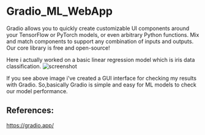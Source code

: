 # Gradio_ML_WebApp
Gradio allows you to quickly create customizable UI components around your TensorFlow or PyTorch models, or even arbitrary Python functions. Mix and match components to support any combination of inputs and outputs. Our core library is free and open-source!

Here i actually worked on a basic linear regression model which is iris data classification.
![screenshot](https://user-images.githubusercontent.com/76062756/139566801-bb627d73-55c3-4978-98c0-ab979c1a8519.png)

If you see above image i've created a GUI interface for checking my results with Gradio. So,basically Gradio is simple and easy for ML models to check our model performance.

## References:
https://gradio.app/
